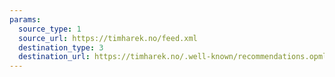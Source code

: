 ```yaml
---
params:
  source_type: 1
  source_url: https://timharek.no/feed.xml
  destination_type: 3
  destination_url: https://timharek.no/.well-known/recommendations.opml
---
```

